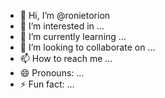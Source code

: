 - 👋 Hi, I’m @ronietorion
- 👀 I’m interested in ...
- 🌱 I’m currently learning ...
- 💞️ I’m looking to collaborate on ...
- 📫 How to reach me ...
- 😄 Pronouns: ...
- ⚡ Fun fact: ...

<!---
ronietorion/ronietorion is a ✨ special ✨ repository because its `README.md` (this file) appears on your GitHub profile.
You can click the Preview link to take a look at your changes.
--->
